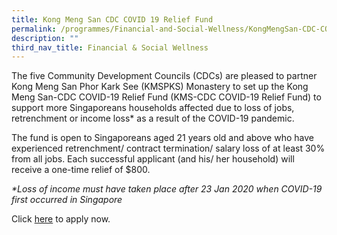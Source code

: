 ```yaml
---
title: Kong Meng San CDC COVID 19 Relief Fund
permalink: /programmes/Financial-and-Social-Wellness/KongMengSan-CDC-COVID19-relieffund
description: ""
third_nav_title: Financial & Social Wellness
---
```

The five Community Development Councils (CDCs) are pleased to partner Kong Meng San Phor Kark See (KMSPKS) Monastery to set up the Kong Meng San-CDC COVID-19 Relief Fund (KMS-CDC COVID-19 Relief Fund) to support more Singaporeans households affected due to loss of jobs, retrenchment or income loss\* as a result of the COVID-19 pandemic.   
  
The fund is open to Singaporeans aged 21 years old and above who have experienced retrenchment/ contract termination/ salary loss of at least 30% from all jobs. Each successful applicant (and his/ her household) will receive a one-time relief of $800.       
  
_\*Loss of income must have taken place after 23 Jan 2020 when COVID-19 first occurred in Singapore_  
  
Click [here](https://form.gov.sg/624697dd822d1800144feb52) to apply now.